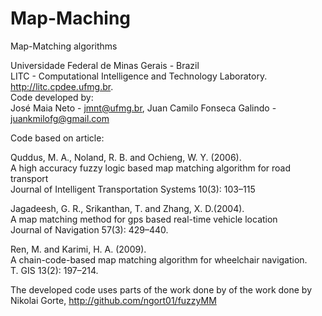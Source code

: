 # Map-Maching
Map-Matching algorithms

Universidade Federal de Minas Gerais - Brazil \
LITC - Computational Intelligence and Technology Laboratory. http://litc.cpdee.ufmg.br. \
Code developed by: \
José Maia Neto - jmnt@ufmg.br, Juan Camilo Fonseca Galindo - juankmilofg@gmail.com

Code based on article:

Quddus, M. A., Noland, R. B. and Ochieng, W. Y. (2006). \
A high accuracy fuzzy logic based map matching algorithm for road transport \
Journal of Intelligent Transportation Systems 10(3): 103–115

Jagadeesh, G. R., Srikanthan, T. and Zhang, X. D.(2004). \
A map matching method for gps based real-time vehicle location \
Journal of Navigation 57(3): 429–440.

Ren, M. and Karimi, H. A. (2009). \
A chain-code-based map matching algorithm for wheelchair navigation. \
T. GIS 13(2): 197–214.

The developed code uses parts of the work done by of the work done by Nikolai Gorte, http://github.com/ngort01/fuzzyMM 
